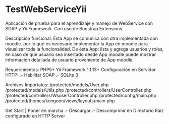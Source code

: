 TestWebServiceYii
=================

Aplicación de prueba para el aprendizaje y manejo de WebService con SOAP y Yii Framework. 
Con uso de Boostrap Extensions

Descripción funcional:
Ésta App se comunica con otra implementada con moodle. por lo que es necesario
implementar la App en moodle para visualizar toda la funcionalidad. 
De ésta App: lista y agrega usuarios y roles, en caso de que usuario sea insertado
desde App moodle puede mostrar información detallada de usuario proveniente de 
App moodle.

Requerimientos:
PHP5+
Yii Framework 1.1.13+
Configuración en Servidor HTTP:
    .- Habilitar SOAP
    .- SQLite 3


Archivos Importates:
/protected/models/User.php
/protected/models/Utils.php
/protected/controllers/UserController.php
/protected/controllers/WsuserController.php
/protected/config/main.php
/protected/themes/kongoon/views/layouts/main.php

Get Start | Poner en marcha
.- Descargar
.- Descomprimir en Directorio Raíz configurado en HTTP Server